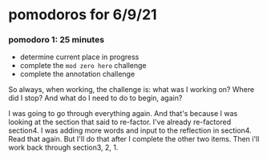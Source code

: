 # pomodoros for 6/9/21
### pomodoro 1: 25 minutes
* determine current place in progress
* complete the `mod zero hero` challenge
* complete the annotation challenge

So always, when working, the challenge is: what was I working on? Where did I stop? And what do I need to do to begin, again?

I was going to go through everything again. And that's because I was looking at the section that said to re-factor. I've already re-factored section4. I was adding more words and input to the reflection in section4. Read that again. But I'll do that after I complete the other two items. Then i'll work back through section3, 2, 1. 
